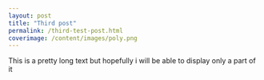 ```yaml
---
layout: post
title: "Third post"
permalink: /third-test-post.html
coverimage: /content/images/poly.png
---
```


This is a pretty long text but hopefully i will be able to display only a part of it